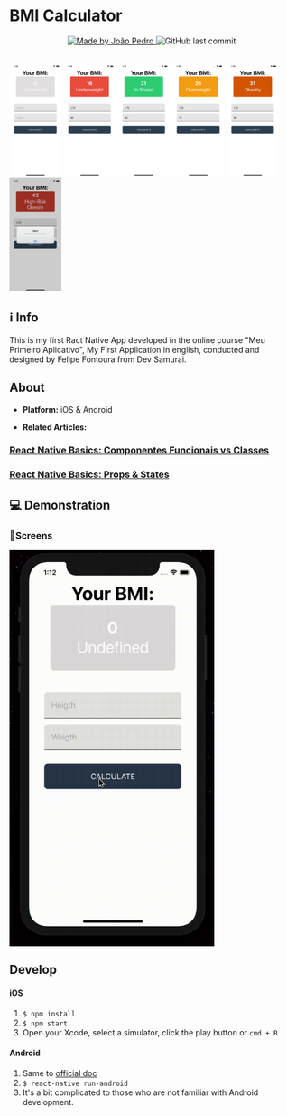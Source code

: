 # BMI Calculator

<p align="center">	
<a href="https://www.linkedin.com/in/jo%C3%A3o-pedro-cordeiro-a2b97319a/">
    <img alt="Made by João Pedro" src="https://img.shields.io/badge/made%20by-JoãoPedroCordeiro-%2304D361">
 </a>
    <img alt="GitHub last commit" src="https://img.shields.io/github/last-commit/5626pedro/whatsapp-chrome-extension">
 </a>
</p>
<br />


<img alt="WhatsApp Extension" title="#page1" src="./assets/home.png" height="200px" />

<img alt="WhatsApp Extension" title="#page1" src="./assets/pg1.png" height="200px" />

<img alt="WhatsApp Extension" title="#page1" src="./assets/pg2.png" height="200px" />

<img alt="WhatsApp Extension" title="#page1" src="./assets/pg3.png" height="200px" />

<img alt="WhatsApp Extension" title="#page1" src="./assets/pg4.png" height="200px" />

<img alt="WhatsApp Extension" title="#page1" src="./assets/pg5.png" height="200px" />



## :information_source: Info
<p>
  This is my first Ract Native App developed in the online course "Meu Primeiro Aplicativo", My First Application in english, conducted and designed by Felipe Fontoura from Dev Samurai.
</p>

## About 
* **Platform:** iOS & Android

* **Related Articles:** 
### [React Native Basics: Componentes Funcionais vs Classes](https://devsamurai.com.br/react-native-componentes-funcionais-vs-classes/)

### [React Native Basics: Props & States](https://devsamurai.com.br/react-native-basics-props-states/)

## 💻 Demonstration
### 📱Screens

<img alt="WhatsApp Extension" title="#page1" src="./assets/video.gif" height="700px" align="center"/>


## Develop
#### iOS
1. `$ npm install`
3. `$ npm start`
4. Open your Xcode, select a simulator, click the play button or `cmd + R`

#### Android
1. Same to [official doc](http://facebook.github.io/react-native/docs/android-setup.html#content)
2. `$ react-native run-android`
3. It's a bit complicated to those who are not familiar with Android development.
